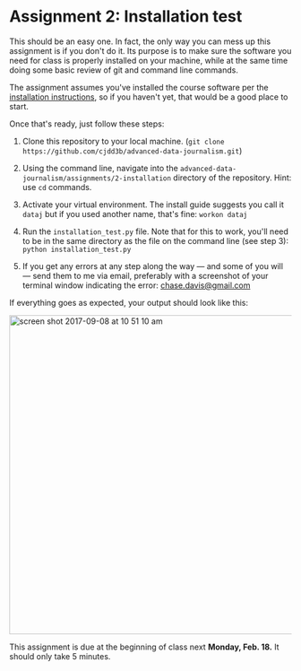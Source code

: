 # Assignment 2: Installation test

This should be an easy one. In fact, the only way you can mess up this assignment is if you don't do it. Its purpose is to make sure the software you need for class is properly installed on your machine, while at the same time doing some basic review of git and command line commands.

The assignment assumes you've installed the course software per the [installation instructions](https://github.com/cjdd3b/advanced-data-journalism/blob/master/class-software.md), so if you haven't yet, that would be a good place to start.

Once that's ready, just follow these steps:

1. Clone this repository to your local machine. (`git clone https://github.com/cjdd3b/advanced-data-journalism.git`)

2. Using the command line, navigate into the `advanced-data-journalism/assignments/2-installation` directory of the repository. Hint: use `cd` commands.

3. Activate your virtual environment. The install guide suggests you call it `dataj` but if you used another name, that's fine: `workon dataj`

4. Run the `installation_test.py` file. Note that for this to work, you'll need to be in the same directory as the file on the command line (see step 3): `python installation_test.py`

5. If you get any errors at any step along the way — and some of you will — send them to me via email, preferably with a screenshot of your terminal window indicating the error: chase.davis@gmail.com

If everything goes as expected, your output should look like this:

<img width="569" alt="screen shot 2017-09-08 at 10 51 10 am" src="https://user-images.githubusercontent.com/947791/30217298-bb79cd24-9483-11e7-8ff9-7011c22e67bd.png">

This assignment is due at the beginning of class next **Monday, Feb. 18.** It should only take 5 minutes.
